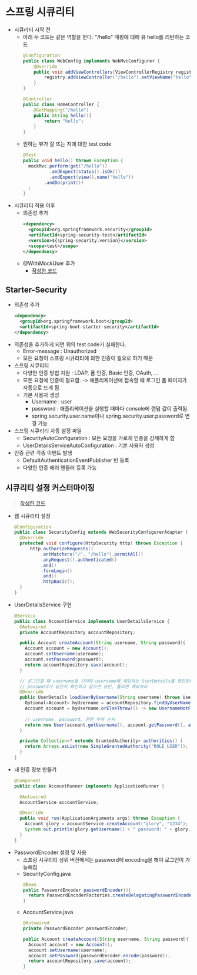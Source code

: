 # 스프링 시큐리티
* 시큐리티 시작 전
  * 아래 두 코드는 같은 역할을 한다. "/hello" 매핑에 대해 뷰 hello를 리턴하는 코드
    ```java
    @Configuration
    public class WebConfig implements WebMvcConfigurer {
        @Override
        public void addViewControllers(ViewControllerRegistry registry) {
            registry.addViewController("/hello").setViewName("hello");
        }
    }
    ```
    ```java
    @Controller
    public class HomeController {
        @GetMapping("/hello")
        public String hello(){
            return "hello";
        }
    }
    ```
  * 원하는 뷰가 잘 뜨는 지에 대한 test code
    ```java
    @Test
    public void hello() throws Exception {
      mockMvc.perform(get("/hello"))
              .andExpect(status().isOk())
              .andExpect(view().name("hello"))
            .andDo(print())
      ;
    }
    ```
* 시큐리티 적용 이후
  * 의존성 추가
    ```xml
    <dependency>
      <groupId>org.springframework.security</groupId>
      <artifactId>spring-security-test</artifactId>
      <version>${spring-security.version}</version>
      <scope>test</scope>
    </dependency>
    ```
  * @WithMockUser 추가
    * [작성한 코드](https://github.com/96glory/whiteship-spring-boot/blob/9d50cd21b1ff17584e2f08e5d78c06b25f9e16f2/springsecurity/src/test/java/me/glory/springsecurity/HomeControllerTest.java)
## Starter-Security
* 의존성 추가
  ```xml
  <dependency>
    <groupId>org.springframework.boot</groupId>
    <artifactId>spring-boot-starter-security</artifactId>
  </dependency>
  ```
* 의존성을 추가하게 되면 위의 test code가 실패한다.
  * Error-message : Unauthorized
  * 모든 요청이 스프링 시큐리티에 의한 인증이 필요로 하기 때문
* 스프링 시큐리티
  * 다양한 인증 방법 지원 : LDAP, 폼 인증, Basic 인증, OAuth, ...
  * 모든 요청에 인증이 필요함. -> 애플리케이션에 접속할 때 로그인 폼 페이지가 자동으로 뜨게 됨
  * 기본 사용자 생성
    * Username : user
    * password : 애플리케이션을 실행할 때마다 console에 랜덤 값이 출력됨.
    * spring.security.user.name이나 spring.security.user.password로 변경 가능
* 스프링 시큐리티 자동 설정 파일
  * SecurityAutoConfiguration : 모든 요청을 가로채 인증을 강제하게 함
  * UserDetailsServiceAutoConfiguration : 기본 사용자 생성
* 인증 관련 각종 이벤트 발생
  * DefaultAuthenticationEventPublisher 빈 등록
  * 다양한 인증 에러 핸들러 등록 가능

## 시큐리티 설정 커스터마이징
> [작성한 코드](https://github.com/96glory/whiteship-spring-boot/tree/27270da6c1ea24744451d9d74815c2351ade4c58/springsecurity2/src)
* 웹 시큐리티 설정
  ```java
  @Configuration
  public class SecurityConfig extends WebSecurityConfigurerAdapter {
    @Override
    protected void configure(HttpSecurity http) throws Exception {
        http.authorizeRequests()
            .antMatchers("/", "/hello").permitAll()
            .anyRequest().authenticated()
            .and()
            .formLogin()
            .and()
            .httpBasic();
    }
  }
  ```
* UserDetailsService 구현
  ```java
  @Service
  public class AccountService implements UserDetailsService {
    @Autowired
    private AccountRepository accountRepository;

    public Account createAccount(String username, String password){
      Account account = new Account();
      account.setUsername(username);
      account.setPassword(password);
      return accountRepository.save(account);
    }

    // 로그인할 떄 username을 가져와 username에 해당하는 UserDetails를 확인한다. (주로 password)
    // password가 같은지 확인하고 같으면 승인, 틀리면 예외처리
    @Override
    public UserDetails loadUserByUsername(String username) throws UsernameNotFoundException {
      Optional<Account> byUsername = accountRepository.findByUserName(username);
      Account account = byUsername.orElseThrow(() -> new UsernameNotFoundException(username));
      
      // username, password, 권한 부여 순서
      return new User(account.getUsername(), account.getPassword(), authorities());
    }

    private Collection<? extends GrantedAuthority> authorities() {
      return Arrays.asList(new SimpleGrantedAuthority("ROLE_USER"));
    }
  }
  ```
* 내 인증 정보 만들기
  ```java
  @Component
  public class AccountRunner implements ApplicationRunner {

    @Autowired
    AccountService accountService;

    @Override
    public void run(ApplicationArguments args) throws Exception {
      Account glory = accountService.createAccount("glory", "1234");
      System.out.println(glory.getUsername() + " password: " + glory.getPassword());
    }
  }
  ```
* PasswordEncoder 설정 및 사용
  * 스프링 시큐리티 상위 버전에서는 password에 encoding을 해야 로그인이 가능해짐
  * SecurityConfig.java
    ```java
    @Bean
    public PasswordEncoder passwordEncoder(){
      return PasswordEncoderFactories.createDelegatingPasswordEncoder();
    }
    ```
  * AccountService.java
    ```java
    @Autowired
    private PasswordEncoder passwordEncoder;

    public Account createAccount(String username, String password){
      Account account = new Account();
      account.setUsername(username);
      account.setPassword(passwordEncoder.encode(password));
      return accountRepository.save(account);
    }
    ```

